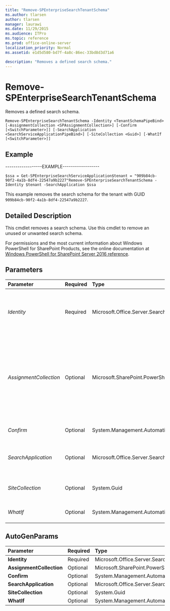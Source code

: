 ```yaml
---
title: "Remove-SPEnterpriseSearchTenantSchema"
ms.author: tlarsen
author: tlarsen
manager: laurawi
ms.date: 11/29/2015
ms.audience: ITPro
ms.topic: reference
ms.prod: office-online-server
localization_priority: Normal
ms.assetid: e1d5d580-bd7f-4a8c-86ec-33bd8d3d71a6

description: "Removes a defined search schema."
---
```


# Remove-SPEnterpriseSearchTenantSchema

Removes a defined search schema.
  
```
Remove-SPEnterpriseSearchTenantSchema -Identity <TenantSchemaPipeBind> [-AssignmentCollection <SPAssignmentCollection>] [-Confirm [<SwitchParameter>]] [-SearchApplication <SearchServiceApplicationPipeBind>] [-SiteCollection <Guid>] [-WhatIf [<SwitchParameter>]]

```

## Example

------------------EXAMPLE------------------
  
```
$ssa = Get-SPEnterpriseSearchServiceApplication$tenant = "909b84cb-90f2-4a1b-8df4-22547a9b2227"Remove-SPEnterpriseSearchTenantSchema -Identity $tenant -SearchApplication $ssa
```

This example removes the search schema for the tenant with GUID  `909b84cb-90f2-4a1b-8df4-22547a9b2227`.
  
## Detailed Description

This cmdlet removes a search schema. Use this cmdlet to remove an unused or unwanted search schema.
  
For permissions and the most current information about Windows PowerShell for SharePoint Products, see the online documentation at [Windows PowerShell for SharePoint Server 2016 reference](https://go.microsoft.com/fwlink/p/?LinkId=671715). 
  
## Parameters

|**Parameter**|**Required**|**Type**|**Description**|
|:-----|:-----|:-----|:-----|
| _Identity_ <br/> |Required  <br/> |Microsoft.Office.Server.Search.PowerShell.cmdlets.OSS.PipeBind.TenantSchemaPipeBind  <br/> |Specifies the tenant of the search schema to be removed.  <br/> The type must be a valid GUID, in string form, that identifies the tenant in the form 12345678-90ab-cdef-1234-567890bcdefgh.  <br/> The tenant GUID can be found in the Search Service Application database, in the folder  `\Databases\Search_Service_Application\Tables\dbo.MSSTenant`.  <br/> |
| _AssignmentCollection_ <br/> |Optional  <br/> |Microsoft.SharePoint.PowerShell.SPAssignmentCollection  <br/> |Manages objects for the purpose of proper disposal. Use of objects, such as **SPWeb** or **SPSite**, can use large amounts of memory and use of these objects in Windows PowerShell scripts requires proper memory management. Using the **SPAssignment** object, you can assign objects to a variable and dispose of the objects after they are needed to free up memory. When **SPWeb**, **SPSite**, or **SPSiteAdministration** objects are used, the objects are automatically disposed of if an assignment collection or the **Global** parameter is not used.  <br/> > [!NOTE]> When the **Global** parameter is used, all objects are contained in the global store. If objects are not immediately used, or disposed of by using the **Stop-SPAssignment** command, an out-of-memory scenario can occur.           |
| _Confirm_ <br/> |Optional  <br/> |System.Management.Automation.SwitchParameter  <br/> |Prompts you for confirmation before executing the command. For more information, type the following command: **get-help about_commonparameters** <br/> |
| _SearchApplication_ <br/> |Optional  <br/> |Microsoft.Office.Server.Search.Cmdlet.SearchServiceApplicationPipeBind  <br/> |Specifies the search application that contains the enterprise search schema to be removed.  <br/> The type must be a valid search application name (for example, SearchApp1), or an instance of a valid **SearchServiceApplication** object.  <br/> |
| _SiteCollection_ <br/> |Optional  <br/> |System.Guid  <br/> |Specifies that the search schema to be removed is within the scope of a site collection (SPSite).  <br/> The type must be a valid GUID that specifies the property set in the form 12345678-90ab-cdef-1234-567890bcdefgh.  <br/> |
| _WhatIf_ <br/> |Optional  <br/> |System.Management.Automation.SwitchParameter  <br/> |Displays a message that describes the effect of the command instead of executing the command. For more information, type the following command: **get-help about_commonparameters** <br/> |
   
## AutoGenParams

|**Parameter**|**Required**|**Type**|**Description**|
|:-----|:-----|:-----|:-----|
|**Identity** <br/> |Required  <br/> |Microsoft.Office.Server.Search.PowerShell.cmdlets.OSS.PipeBind.TenantSchemaPipeBind  <br/> ||
|**AssignmentCollection** <br/> |Optional  <br/> |Microsoft.SharePoint.PowerShell.SPAssignmentCollection  <br/> ||
|**Confirm** <br/> |Optional  <br/> |System.Management.Automation.SwitchParameter  <br/> ||
|**SearchApplication** <br/> |Optional  <br/> |Microsoft.Office.Server.Search.Cmdlet.SearchServiceApplicationPipeBind  <br/> ||
|**SiteCollection** <br/> |Optional  <br/> |System.Guid  <br/> ||
|**WhatIf** <br/> |Optional  <br/> |System.Management.Automation.SwitchParameter  <br/> ||
   

